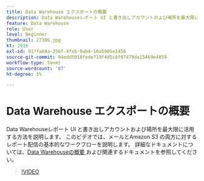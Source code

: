 ```yaml
---
title: Data Warehouse エクスポートの概要
description: Data Warehouseレポート UI と書き出しアカウントおよび場所を最大限に活用する方法を説明します。 このビデオでは、メールとAmazon S3 の両方に対するレポート配信の基本的なワークフローを説明します。
feature: Data Warehouse
role: User
level: Beginner
thumbnail: 27306.jpg
kt: 2916
exl-id: 917fa84a-256f-4feb-9ab4-10a5905e2456
source-git-commit: 94edd5018fede719f4d5c8f07479da15469e4859
workflow-type: tm+mt
source-wordcount: '87'
ht-degree: 1%

---
```


# Data Warehouse エクスポートの概要

Data Warehouseレポート UI と書き出しアカウントおよび場所を最大限に活用する方法を説明します。 このビデオでは、メールとAmazon S3 の両方に対するレポート配信の基本的なワークフローを説明します。 詳細なドキュメントについては、[Data Warehouseの概要 ](https://experienceleague.adobe.com/docs/analytics/export/data-warehouse/data-warehouse.html?lang=ja) および関連するドキュメントを参照してください。

>[!VIDEO](https://video.tv.adobe.com/v/27306/?quality=12&learn=on)
